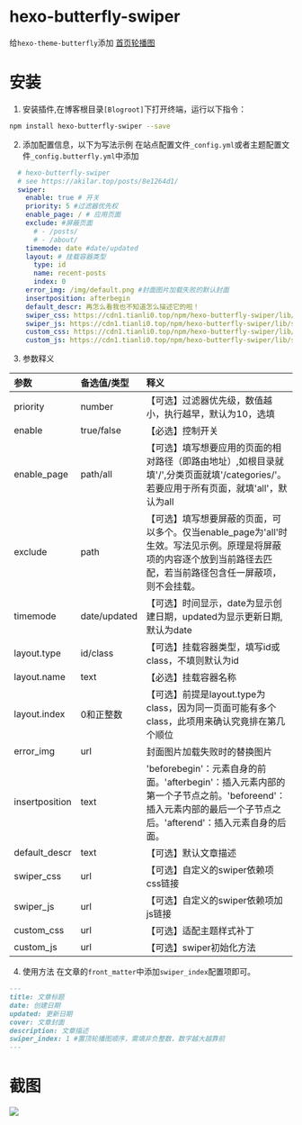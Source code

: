 # hexo-butterfly-swiper

给`hexo-theme-butterfly`添加 [首页轮播图](https://akilar.top/posts/8e1264d1/)

# 安装

1. 安装插件,在博客根目录`[Blogroot]`下打开终端，运行以下指令：
  ```bash
  npm install hexo-butterfly-swiper --save
  ```

2. 添加配置信息，以下为写法示例
  在站点配置文件`_config.yml`或者主题配置文件`_config.butterfly.yml`中添加

  ```yaml
    # hexo-butterfly-swiper
    # see https://akilar.top/posts/8e1264d1/
    swiper:
      enable: true # 开关
      priority: 5 #过滤器优先权
      enable_page: / # 应用页面
      exclude: #屏蔽页面
        # - /posts/
        # - /about/
      timemode: date #date/updated
      layout: # 挂载容器类型
        type: id
        name: recent-posts
        index: 0
      error_img: /img/default.png #封面图片加载失败的默认封面
      insertposition: afterbegin
      default_descr: 再怎么看我也不知道怎么描述它的啦！
      swiper_css: https://cdn1.tianli0.top/npm/hexo-butterfly-swiper/lib/swiper.min.css #swiper css依赖
      swiper_js: https://cdn1.tianli0.top/npm/hexo-butterfly-swiper/lib/swiper.min.js #swiper js依赖
      custom_css: https://cdn1.tianli0.top/npm/hexo-butterfly-swiper/lib/swiperstyle.css # 适配主题样式补丁
      custom_js: https://cdn1.tianli0.top/npm/hexo-butterfly-swiper/lib/swiper_init.js # swiper初始化方法
  ```
3. 参数释义

  |参数|备选值/类型|释义|
  |:--|:--|:--|
  |priority|number|【可选】过滤器优先级，数值越小，执行越早，默认为10，选填|
  |enable|true/false|【必选】控制开关|
  |enable_page|path/all|【可选】填写想要应用的页面的相对路径（即路由地址）,如根目录就填'/',分类页面就填'/categories/'。若要应用于所有页面，就填'all'，默认为all|
  |exclude|path|【可选】填写想要屏蔽的页面，可以多个。仅当enable_page为'all'时生效。写法见示例。原理是将屏蔽项的内容逐个放到当前路径去匹配，若当前路径包含任一屏蔽项，则不会挂载。|
  |timemode|date/updated|【可选】时间显示，date为显示创建日期，updated为显示更新日期,默认为date|
  |layout.type|id/class|【可选】挂载容器类型，填写id或class，不填则默认为id|
  |layout.name|text|【必选】挂载容器名称|
  |layout.index|0和正整数|【可选】前提是layout.type为class，因为同一页面可能有多个class，此项用来确认究竟排在第几个顺位|
  |error_img|url|封面图片加载失败时的替换图片|
  |insertposition|text|'beforebegin'：元素自身的前面。'afterbegin'：插入元素内部的第一个子节点之前。'beforeend'：插入元素内部的最后一个子节点之后。'afterend'：插入元素自身的后面。|
  |default_descr|text|【可选】默认文章描述|
  |swiper_css|url|【可选】自定义的swiper依赖项css链接|
  |swiper_js|url|【可选】自定义的swiper依赖项加js链接|
  |custom_css|url|【可选】适配主题样式补丁|
  |custom_js|url|【可选】swiper初始化方法|

4. 使用方法
  在文章的`front_matter`中添加`swiper_index`配置项即可。
  ```markdown
  ---
  title: 文章标题
  date: 创建日期
  updated: 更新日期
  cover: 文章封面
  description: 文章描述
  swiper_index: 1 #置顶轮播图顺序，需填非负整数，数字越大越靠前
  ---
  ```

# 截图
![](https://cdn1.tianli0.top/npm/akilar-candyassets/image/f4783623.png)
